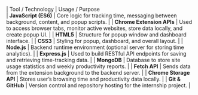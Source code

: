 
| Tool / Technology         | Usage / Purpose                      
| **JavaScript (ES6)**      | Core logic for tracking time, messaging between background, content, and popup scripts.        |
| **Chrome Extension APIs** | Used to access browser tabs, monitor active websites, store data locally, and create popup UI. |
| **HTML5**                 | Structure for popup window and dashboard interface.                                            |
| **CSS3**                  | Styling for popup, dashboard, and overall layout.                                              |
| **Node.js**               | Backend runtime environment (optional server for storing time analytics).                      |
| **Express.js**            | Used to build RESTful API endpoints for saving and retrieving time-tracking data.              |
| **MongoDB**               | Database to store site usage statistics and weekly productivity reports.                       |
| **Fetch API**             | Sends data from the extension background to the backend server.                                |
| **Chrome Storage API**    | Stores user’s browsing time and productivity data locally.                                     |
| **Git & GitHub**          | Version control and repository hosting for the internship project.                             |
